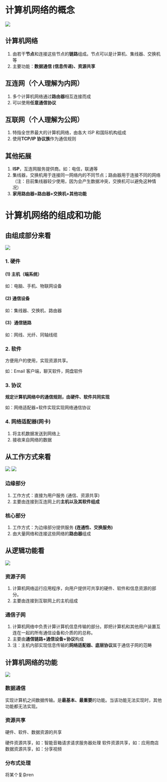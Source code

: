 # 计算机网络的概念

![](计算机网络/计算机网络的概念.png)
## 计算机网络

1. 由若干**节点**和连接这些节点的**链路**组成。节点可以是计算机、集线器、交换机等
2. 主要功能：**数据通信 (信息传递)、资源共享**

## 互连网（个人理解为内网）

1. 多个计算机网络通过**路由器**相互连接而成
2. 可以使用**任意通信协议**

## 互联网（个人理解为公网）

1. 特指全世界最大的计算机网络，由各大 ISP 和国际机构组成
2. 使用**TCP/IP 协议族**作为通信规则

## 其他拓展

1. **ISP**，互连网服务提供商。如：电信，联通等
2. 集线器，交换机用于连接同一网络内的不同节点；路由器用于连接不同的网络（注：目前集线器较少使用，因为会产生数据冲突，交换机可以避免这种情况）
3. **家用路由器=路由器+交换机+其他功能**


# 计算机网络的组成和功能

## 由组成部分来看

![](计算机网络/由组成部分来看.png)

### 1. 硬件 

#### (1) 主机（端系统）

如：电脑、手机、物联网设备

####  (2) 通信设备

如：集线器、交换机、路由器

#### (3）通信链路

如：网线、光纤、同轴线缆

### 2. 软件

方便用户的使用，实现资源共享。

如：Email 客户端，聊天软件，网盘软件

### 3. 协议

**规定计算机网络中的通信规则，由硬件、软件共同实现**

如：网络适配器+软件实现实现网络通信协议

### 4. 网络适配器(网卡)

1. 将主机数据发送到网络上
2. 接收来自网络的数据

## 从工作方式来看

![](计算机网络/从工作方式来看.png)
![](计算机网络/从工作方式来看-2.png)


### 边缘部分

1. 工作方式：直接为用户服务 (通信、资源共享)
2. 主要由连接到互连网上的**主机以及其软件组成**

### 核心部分

1. 工作方式：为边缘部分提供服务 **(连通性、交换服务)**
2. 由大量网络和连接这些网络的**路由器**组成

## 从逻辑功能看
![](计算机网络/从逻辑功能看.png)

### 资源子网

1. 计算机网络运行应用程序，向用户提供可共享的硬件、软件和信息资源的部分。
2. 主要由连接到互联网上的主机组成

### 通信子网

1. 计算机网络中负责计算计算机信息传输的部分。即把计算机和其他用户装置互连在一起的所有通信设备和介质的的总称。
2. 主要由**通信链路+通信设备+协议**构成
3. 注：主机内部实现信息传输的**网络适配器、底层协议**属于通信子网的范畴

## 计算机网络的功能

![](计算机网络/计算机网络的功能.png)

### 数据通信

实现计算机之间数据传输。是**最基本、最重要**的功能。当该功能无法实现时，其他功能都无法实现。

### 资源共享

硬件、软件、数据资源的共享

硬件资源共享，如：智能音箱请求请求服务器处理
软件资源共享，如：应用商店
数据资源共享，如：分享视频

### 分布式处理

将某个复杂ren